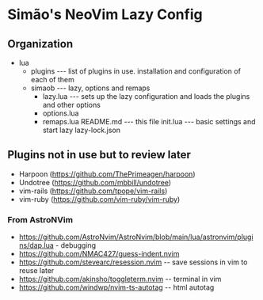 # Simão's NeoVim Lazy Config

## Organization

* lua
    * plugins --- list of plugins in use. installation and configuration of each of them
    * simaob --- lazy, options and remaps
        * lazy.lua --- sets up the lazy configuration and loads the plugins and other options
        * options.lua
        * remaps.lua
    README.md --- this file
    init.lua --- basic settings and start lazy
    lazy-lock.json

## Plugins not in use but to review later

* Harpoon (https://github.com/ThePrimeagen/harpoon)
* Undotree (https://github.com/mbbill/undotree)
* vim-rails (https://github.com/tpope/vim-rails)
* vim-ruby (https://github.com/vim-ruby/vim-ruby)

### From AstroNVim

* https://github.com/AstroNvim/AstroNvim/blob/main/lua/astronvim/plugins/dap.lua - debugging
* https://github.com/NMAC427/guess-indent.nvim
* https://github.com/stevearc/resession.nvim -- save sessions in vim to reuse later
* https://github.com/akinsho/toggleterm.nvim -- terminal in vim
* https://github.com/windwp/nvim-ts-autotag -- html autotag
